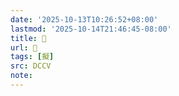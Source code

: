 ```yaml
---
date: '2025-10-13T10:26:52+08:00'
lastmod: '2025-10-14T21:46:45-08:00'
title: 􀇭
url: 􀇭
tags: [擬]
src: DCCV
note:
---
```

